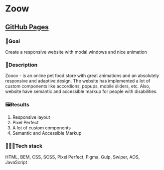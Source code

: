 # Zoow
## [GitHub Pages](https://grafit-off.github.io/Zooov/) 

### 🎯Goal
Create a responsive website with modal windows and nice animation

### 📜Description
Zooov - is an online pet food store with great animations and an absolutely responsive and adaptive design. The website has implemented a lot of custom components like accordions, popups, mobile sliders, etc. Also, website have semantic and accessible markup for people with disabilities.

### 🖼Results
1. Responsive layout
2. Pixel Perfect
3. A lot of custom components
4. Semantic and Accessible Markup

### 👨🏻‍💻Tech stack
HTML, BEM, CSS, SCSS, Pixel Perfect, Figma, Gulp, Swiper, AOS, JavaScript
